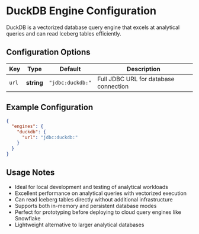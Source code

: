 # DuckDB Engine Configuration

DuckDB is a vectorized database query engine that excels at analytical queries and can read Iceberg tables efficiently.

## Configuration Options

| Key   | Type       | Default          | Description    |
|-------|------------|------------------|----------------|
| `url` | **string** | `"jdbc:duckdb:"` | Full JDBC URL for database connection |

## Example Configuration

```json
{
  "engines": {
    "duckdb": {
      "url": "jdbc:duckdb:"
    }
  }
}
```

## Usage Notes

- Ideal for local development and testing of analytical workloads
- Excellent performance on analytical queries with vectorized execution
- Can read Iceberg tables directly without additional infrastructure
- Supports both in-memory and persistent database modes
- Perfect for prototyping before deploying to cloud query engines like Snowflake
- Lightweight alternative to larger analytical databases